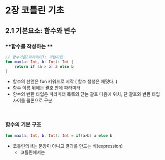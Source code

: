 # 2장 코틀린 기초

## 2.1 기본요소: 함수와 변수

### **함수를 작성하는 **

```kotlin
// 함수이름(파라미터): 리턴타입
fun max(a: Int, b: Int): Int {
    return if (a > b) a else b
}
```

- 함수의 선언은 fun 키워드로 시작 ( 함수 생성은 재밋다..)
- 함수 이름 뒤에는 괄호 안에 파라미터
- 함수의 반환 타입은 파라미터 목록의 닫는 괄호 다음에 위치, 단 괄호와 반환 타입 사이를 콜론으로 구분 
<br>

### 함수의 기본 구조


```kotlin
fun max(a: Int, b: Int): Int = if(a>b) a else b
```

- 코틀린의 if는 문장이 아니고 결과를 만드는 식(expression)
  - 코틀린에서는 